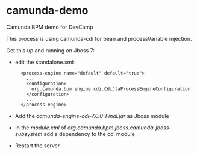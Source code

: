 camunda-demo
============

Camunda BPM demo for DevCamp

This process is using camunda-cdi for bean and processVariable injection.

Get this up and running on Jboss 7:

* edit the standalone.xml:


        <process-engine name="default" default="true">
          ...
          <configuration>
            org.camunda.bpm.engine.cdi.CdiJtaProcessEngineConfiguration
          </configuration>
          ...
        </process-engine>


* Add the _camunda-engine-cdi-7.0.0-Final.jar_ as Jboss module
* In the _module.xml_ of  _org.camunda.bpm.jboss.camunda-jboss-subsystem_ add a dependency to the cdi module
* Restart the server

